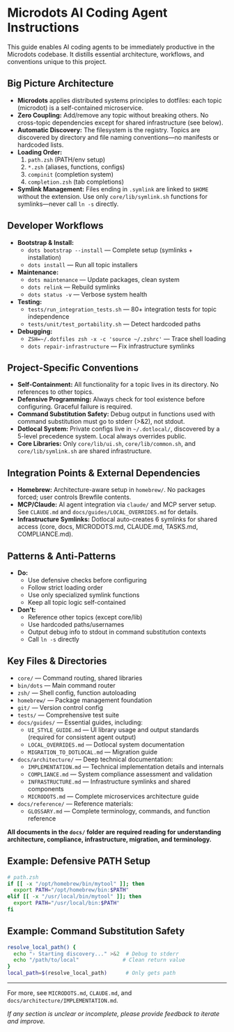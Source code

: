 # Microdots AI Coding Agent Instructions

This guide enables AI coding agents to be immediately productive in the Microdots codebase. It distills essential architecture, workflows, and conventions unique to this project.

## Big Picture Architecture
- **Microdots** applies distributed systems principles to dotfiles: each topic (microdot) is a self-contained microservice.
- **Zero Coupling:** Add/remove any topic without breaking others. No cross-topic dependencies except for shared infrastructure (see below).
- **Automatic Discovery:** The filesystem is the registry. Topics are discovered by directory and file naming conventions—no manifests or hardcoded lists.
- **Loading Order:**
  1. `path.zsh` (PATH/env setup)
  2. `*.zsh` (aliases, functions, configs)
  3. `compinit` (completion system)
  4. `completion.zsh` (tab completions)
- **Symlink Management:** Files ending in `.symlink` are linked to `$HOME` without the extension. Use only `core/lib/symlink.sh` functions for symlinks—never call `ln -s` directly.

## Developer Workflows
- **Bootstrap & Install:**
  - `dots bootstrap --install` — Complete setup (symlinks + installation)
  - `dots install` — Run all topic installers
- **Maintenance:**
  - `dots maintenance` — Update packages, clean system
  - `dots relink` — Rebuild symlinks
  - `dots status -v` — Verbose system health
- **Testing:**
  - `tests/run_integration_tests.sh` — 80+ integration tests for topic independence
  - `tests/unit/test_portability.sh` — Detect hardcoded paths
- **Debugging:**
  - `ZSH=~/.dotfiles zsh -x -c 'source ~/.zshrc'` — Trace shell loading
  - `dots repair-infrastructure` — Fix infrastructure symlinks

## Project-Specific Conventions
- **Self-Containment:** All functionality for a topic lives in its directory. No references to other topics.
- **Defensive Programming:** Always check for tool existence before configuring. Graceful failure is required.
- **Command Substitution Safety:** Debug output in functions used with command substitution must go to stderr (>&2), not stdout.
- **Dotlocal System:** Private configs live in `~/.dotlocal/`, discovered by a 5-level precedence system. Local always overrides public.
- **Core Libraries:** Only `core/lib/ui.sh`, `core/lib/common.sh`, and `core/lib/symlink.sh` are shared infrastructure.

## Integration Points & External Dependencies
- **Homebrew:** Architecture-aware setup in `homebrew/`. No packages forced; user controls Brewfile contents.
- **MCP/Claude:** AI agent integration via `claude/` and MCP server setup. See `CLAUDE.md` and `docs/guides/LOCAL_OVERRIDES.md` for details.
- **Infrastructure Symlinks:** Dotlocal auto-creates 6 symlinks for shared access (core, docs, MICRODOTS.md, CLAUDE.md, TASKS.md, COMPLIANCE.md).

## Patterns & Anti-Patterns
- **Do:**
  - Use defensive checks before configuring
  - Follow strict loading order
  - Use only specialized symlink functions
  - Keep all topic logic self-contained
- **Don't:**
  - Reference other topics (except core/lib)
  - Use hardcoded paths/usernames
  - Output debug info to stdout in command substitution contexts
  - Call `ln -s` directly

## Key Files & Directories
- `core/` — Command routing, shared libraries
- `bin/dots` — Main command router
- `zsh/` — Shell config, function autoloading
- `homebrew/` — Package management foundation
- `git/` — Version control config
- `tests/` — Comprehensive test suite
- `docs/guides/` — Essential guides, including:
  - `UI_STYLE_GUIDE.md` — UI library usage and output standards (required for consistent agent output)
  - `LOCAL_OVERRIDES.md` — Dotlocal system documentation
  - `MIGRATION_TO_DOTLOCAL.md` — Migration guide
- `docs/architecture/` — Deep technical documentation:
  - `IMPLEMENTATION.md` — Technical implementation details and internals
  - `COMPLIANCE.md` — System compliance assessment and validation
  - `INFRASTRUCTURE.md` — Infrastructure symlinks and shared components
  - `MICRODOTS.md` — Complete microservices architecture guide
- `docs/reference/` — Reference materials:
  - `GLOSSARY.md` — Complete terminology, commands, and function reference

**All documents in the `docs/` folder are required reading for understanding architecture, compliance, infrastructure, migration, and terminology.**

## Example: Defensive PATH Setup
```zsh
# path.zsh
if [[ -x "/opt/homebrew/bin/mytool" ]]; then
  export PATH="/opt/homebrew/bin:$PATH"
elif [[ -x "/usr/local/bin/mytool" ]]; then
  export PATH="/usr/local/bin:$PATH"
fi
```

## Example: Command Substitution Safety
```bash
resolve_local_path() {
  echo "› Starting discovery..." >&2  # Debug to stderr
  echo "/path/to/local"              # Clean return value
}
local_path=$(resolve_local_path)      # Only gets path
```

---

For more, see `MICRODOTS.md`, `CLAUDE.md`, and `docs/architecture/IMPLEMENTATION.md`.

_If any section is unclear or incomplete, please provide feedback to iterate and improve._
